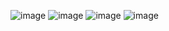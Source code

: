 ![image](https://github.com/user-attachments/assets/7dbd2e34-2f34-456d-8ef7-639c449c879f)
![image](https://github.com/user-attachments/assets/1fa4a65b-0711-45b3-b981-0cc7a7613168)
![image](https://github.com/user-attachments/assets/25766f0a-737f-4ab2-80dd-dd47e12f473d)
![image](https://github.com/user-attachments/assets/ebf8dc50-acf5-40f7-93f5-be618a9109ae)
